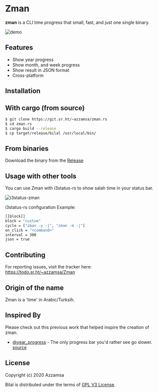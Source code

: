 # Zman

**zman** is a CLI time progress that small, fast, and just one single binary.

![demo](https://git.sr.ht/~azzamsa/blobs/blob/master/zman/zman.gif)

## Features

- Show year progress
- Show month, and week progress
- Show result in JSON format
- Cross-platform

## Installation

## With cargo (from source)

``` bash
$ git clone https://git.sr.ht/~azzamsa/zman.rs
$ cd zman.rs
$ cargo build --release
$ cp target/release/bilal /usr/local/bin/
```

## From binaries

Download the binary from the [Release](https://git.sr.ht/~azzamsa/zman.rs/refs/)


## Usage with other tools

You can use Zman with i3status-rs to show salah time in your status bar.

![i3status-zman](https://git.sr.ht/~azzamsa/blobs/blob/master/zman/zman.png)

i3status-rs configuration Example:

``` bash
[[block]]
block = "custom"
cycle = ["zman -y -j", "zman -m -j"]
on_click = "<command>"
interval = 300
json = true
```
## Contributing

For reporting issues, visit the tracker here: https://todo.sr.ht/~azzamsa/Zman

## Origin of the name

Zman is a 'time' in Arabic/Turksih.

## Inspired By

Please check out this previous work that helped inspire the creation of zman.

- [@year_progress](https://twitter.com/year_progress) - The only progress bar you'd rather see go slower. [source](https://github.com/filiph/progress_bar)

## License

Copyright (c) 2020 Azzamsa

Bilal is distributed under the terms of [GPL V3 License](LICENSE).


